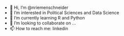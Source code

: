 - 👋 Hi, I’m @nriemenschneider
- 👀 I’m interested in Political Sciences and Data Science
- 🌱 I’m currently learning R and Python
- 💞️ I’m looking to collaborate on ...
- 📫 How to reach me: linkedin

<!---
nriemenschneider/nriemenschneider is a ✨ special ✨ repository because its `README.md` (this file) appears on your GitHub profile.
You can click the Preview link to take a look at your changes.
--->
